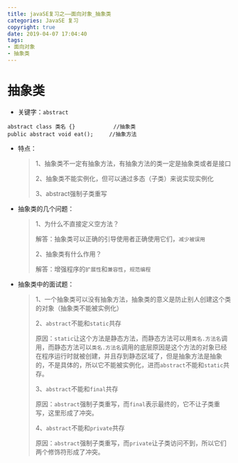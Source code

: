 ```yaml
---
title: javaSE复习之——面向对象_抽象类
categories: JavaSE 复习
copyright: true
date: 2019-04-07 17:04:40
tags:
- 面向对象
- 抽象类
---
```

# 抽象类
- 关键字：`abstract`

```
abstract class 类名 {}			//抽象类
public abstract void eat();		//抽象方法
```

- 特点：
	> 1、抽象类不一定有抽象方法，有抽象方法的类一定是抽象类或者是接口
	> 
	> 2、抽象类不能实例化，但可以通过多态（子类）来说实现实例化
	> 
	> 3、abstract强制子类重写
<!--more-->
- 抽象类的几个问题：
	> 1、为什么不直接定义空方法？
	> 
	> 解答：抽象类可以正确的引导使用者正确使用它们，`减少被误用`
	> 
	> 2、抽象类有什么作用？
	> 
	> 解答：增强程序的`扩展性`和`兼容性`，`规范编程`

- 抽象类中的面试题：
	> 1、一个抽象类可以没有抽象方法，抽象类的意义是防止别人创建这个类的对象（抽象类不能被实例化）
	> 
	> 2、`abstract`不能和`static`共存
	> 
	> 原因：`static`让这个方法是静态方法，而静态方法可以用`类名.方法名`调用，而静态方法可以`类名.方法名`调用的底层原因是这个方法的对象已经在程序运行时就被创建，并且存到静态区域了，但是抽象方法是抽象的，不是具体的，所以它不能被实例化，进而`abstract`不能和`static`共存。
	> 
	> 3、`abstract`不能和`final`共存
	> 
	> 原因：`abstract`强制子类重写，而`final`表示最终的，它不让子类重写，这里形成了冲突。
	> 
	> 4、`abstract`不能和`private`共存
	> 
	> 原因：`abstract`强制子类重写，而`private`让子类访问不到，所以它们两个修饰符形成了冲突。